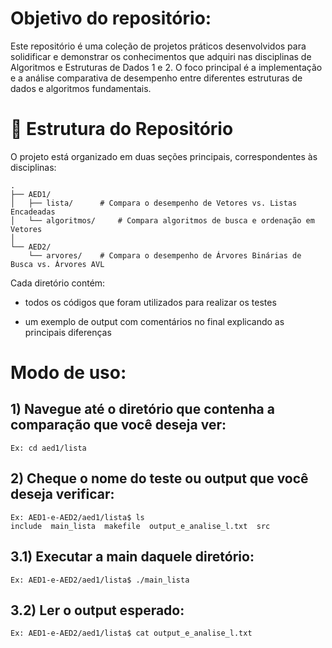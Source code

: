 # Objetivo do repositório:

Este repositório é uma coleção de projetos práticos desenvolvidos para solidificar e demonstrar os conhecimentos que adquiri nas disciplinas de Algoritmos e Estruturas de Dados 1 e 2. O foco principal é a implementação e a análise comparativa de desempenho entre diferentes estruturas de dados e algoritmos fundamentais.

# 📂 Estrutura do Repositório

O projeto está organizado em duas seções principais, correspondentes às disciplinas:
```
.
├── AED1/
│   ├── lista/      # Compara o desempenho de Vetores vs. Listas Encadeadas
│   └── algoritmos/     # Compara algoritmos de busca e ordenação em Vetores
│
└── AED2/
    └── arvores/    # Compara o desempenho de Árvores Binárias de Busca vs. Árvores AVL
```

Cada diretório contém:

- todos os códigos que foram utilizados para realizar os testes

- um exemplo de output com comentários no final explicando as principais diferenças

# Modo de uso:

## 1) Navegue até o diretório que contenha a comparação que você deseja ver:

``` 
Ex: cd aed1/lista
```

## 2) Cheque o nome do teste ou output que você deseja verificar:

```
Ex: AED1-e-AED2/aed1/lista$ ls
include  main_lista  makefile  output_e_analise_l.txt  src
```

## 3.1) Executar a main daquele diretório:

```
Ex: AED1-e-AED2/aed1/lista$ ./main_lista 
```

## 3.2) Ler o output esperado:

```
Ex: AED1-e-AED2/aed1/lista$ cat output_e_analise_l.txt
```